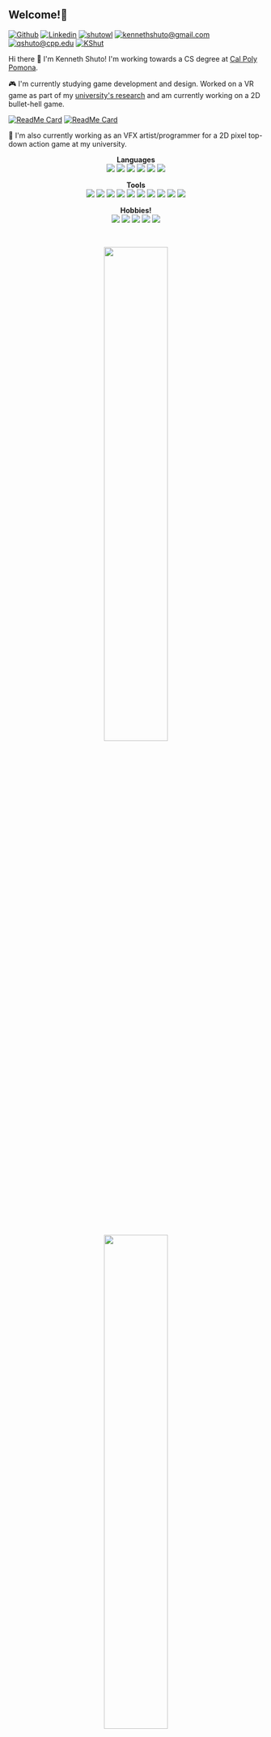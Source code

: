 ## Welcome!👋
<!-- Socials -->

[![Github](https://img.shields.io/badge/-Github-363636?style=flat&logo=Github&logoColor=white)](https://github.com/shutowl)
[![Linkedin](https://img.shields.io/badge/-LinkedIn-blue?style=flat&logo=Linkedin&logoColor=white)](https://www.linkedin.com/in/kenneth-shuto/)
[![shutowl](https://img.shields.io/badge/-Art_Twitter-00acee?style=flat&labelColor=00acee&logo=twitter&logoColor=white)](https://twitter.com/shutowl)
[![kennethshuto@gmail.com](https://img.shields.io/badge/-Main_Email-c14438?style=flat&logo=Gmail&logoColor=white)](mailto:kennethshuto@gmail.com)
[![qshuto@cpp.edu](https://img.shields.io/badge/-School_Email-0078D4?style=flat&logo=Microsoft-Outlook&logoColor=white)](mailto:qshuto@cpp.edu)
[![KShut](https://img.shields.io/badge/-KShut-5865F2?style=flat&logo=Discord&logoColor=white)](https://discordapp.com/users/KShut#0339)

<!-- Bio -->
Hi there 👋 I'm Kenneth Shuto! I'm working towards a CS degree at [Cal Poly Pomona](https://www.cpp.edu/).

🎮 I'm currently studying game development and design. Worked on a VR game as part of my [university's research](https://www.cppvr.org/) and 
am currently working on a 2D bullet-hell game.

[![ReadMe Card](https://github-readme-stats.vercel.app/api/pin/?username=shutowl&repo=BugCollectorVR&bg_color=00000000&text_color=e7e7e7&title_color=ccccff)](https://github.com/shutowl/BugCollectorVR)
[![ReadMe Card](https://github-readme-stats.vercel.app/api/pin/?username=shutowl&repo=Ina-Fangame&bg_color=00000000&text_color=e7e7e7&title_color=ccccff)](https://github.com/shutowl/Ina-Fangame)

🎨 I'm also currently working as an VFX artist/programmer for a 2D pixel top-down action game at my university.

<!-- Skills -->
<p align="center">
  <b>Languages</b>
  <br>
  <img src="https://img.shields.io/badge/-Java-e66f15?style=flat-square&logo=Java&logoColor=white"/>
  <img src="https://img.shields.io/badge/-CSharp-760bd4?style=flat-square&logo=CSharp&logoColor=white"/>
  <img src="https://img.shields.io/badge/-JavaScript-fce742?style=flat-square&logo=javascript&logoColor=black"/>
  <img src="https://img.shields.io/badge/-C++-1c4be6?style=flat-square&logo=CPlusPlus&logoColor=white"/>
  <img src="https://img.shields.io/badge/-CSS-375cd4?style=flat-square&logo=CSS3&logoColor=white"/>
  <img src="https://img.shields.io/badge/-HTML5-E34F26?style=flat-square&logo=HTML5&logoColor=white"/>
</p>

<p align="center" text-align="center">
  <b>Tools</b>
  <br>
  <img src="https://img.shields.io/badge/-Unity-black?style=flat-square&logo=Unity&logoColor=white"/>
  <img src="https://img.shields.io/badge/-VSCode-23A9F2?style=flat-square&logo=Visual%20Studio%20Code&logoColor=white"/>
  <img src="https://img.shields.io/badge/-Github-181717?style=flat-square&logo=GitHub&logoColor=white"/>
  <img src="https://img.shields.io/badge/-Git-F44D27?style=flat-square&logo=Git&logoColor=white"/>
  <img src="https://img.shields.io/badge/-Aseprite-white?style=flat-square&logo=Aseprite&logoColor=black"/>
  <img src="https://img.shields.io/badge/-Trello-0079BF?style=flat-square&logo=Trello&logoColor=white"/>
  <img src="https://img.shields.io/badge/-AWS-232F3E?style=flat-square&logo=Amazon-AWS&logoColor=white"/>
  <img src="https://img.shields.io/badge/-React-61DAFB?style=flat-square&logo=React&logoColor=black"/>
  <img src="https://img.shields.io/badge/-Spring Boot-6DB33F?style=flat-square&logo=Spring-Boot&logoColor=white"/>
  <img src="https://img.shields.io/badge/-Clip_Studio_Paint-gray?style=flat-square"/>
</p>

<p align="center" text-align="center">
  <b>Hobbies!</b>
  <br>
  <img src="https://img.shields.io/badge/-Gaming-ff5757?style=flat-square"/>
  <img src="https://img.shields.io/badge/-Music Production-fabe69?style=flat-square"/>
  <img src="https://img.shields.io/badge/-Game Dev-87f279?style=flat-square"/>
  <img src="https://img.shields.io/badge/-Anime-5e7cff?style=flat-square"/>
  <img src="https://img.shields.io/badge/-Digital_Art-9570fa?style=flat-square"/>
</p>

<br>
<p align="center">
  <img height="50%" width="auto" src ="https://github-readme-stats.vercel.app/api?username=shutowl&count_private=true&include_all_commits=true&show_icons=true&title_color=ccccff&text_color=e7e7e7&hide_rank=true&hide_border=true&bg_color=00000000">
  <img height="50%" width="auto" src ="https://github-readme-stats.vercel.app/api/top-langs/?username=shutowl&layout=compact&hide_border=true&title_color=ccccff&theme=dark&bg_color=00000000&langs_count=6">
</p>

<sub>Last updated 3/31/23</sub>
